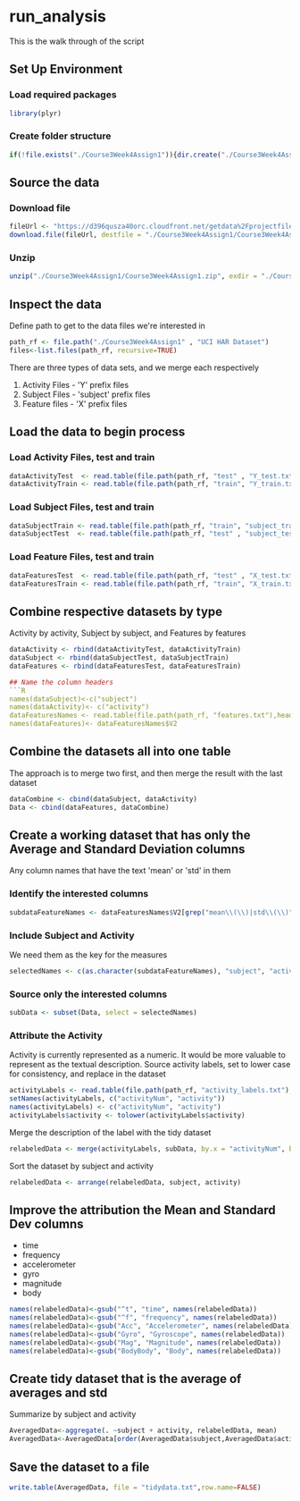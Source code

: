 run_analysis
===========
This is the walk through of the script

## Set Up Environment
### Load required packages
```R
library(plyr)
```

### Create folder structure
```R
if(!file.exists("./Course3Week4Assign1")){dir.create("./Course3Week4Assign1")}
```

## Source the data
### Download file
```R
fileUrl <- "https://d396qusza40orc.cloudfront.net/getdata%2Fprojectfiles%2FUCI%20HAR%20Dataset.zip"
download.file(fileUrl, destfile = "./Course3Week4Assign1/Course3Week4Assign1.zip", mode = "wb")
```
### Unzip
```R
unzip("./Course3Week4Assign1/Course3Week4Assign1.zip", exdir = "./Course3Week4Assign1")
```

## Inspect the data
Define path to get to the data files we're interested in
```R
path_rf <- file.path("./Course3Week4Assign1" , "UCI HAR Dataset")
files<-list.files(path_rf, recursive=TRUE)
```
There are three types of data sets, and we merge each respectively
1. Activity Files - 'Y' prefix files
2. Subject Files - 'subject' prefix files
3. Feature files - 'X' prefix files

## Load the data to begin process
### Load Activity Files, test and train
```R
dataActivityTest  <- read.table(file.path(path_rf, "test" , "Y_test.txt" ),header = FALSE)
dataActivityTrain <- read.table(file.path(path_rf, "train", "Y_train.txt"),header = FALSE)
```
### Load Subject Files, test and train
```R
dataSubjectTrain <- read.table(file.path(path_rf, "train", "subject_train.txt"),header = FALSE)
dataSubjectTest  <- read.table(file.path(path_rf, "test" , "subject_test.txt"),header = FALSE)
```
### Load Feature Files, test and train
```R
dataFeaturesTest  <- read.table(file.path(path_rf, "test" , "X_test.txt" ),header = FALSE)
dataFeaturesTrain <- read.table(file.path(path_rf, "train", "X_train.txt"),header = FALSE)
```

## Combine respective datasets by type
Activity by activity, Subject by subject, and Features by features
```R
dataActivity <- rbind(dataActivityTest, dataActivityTrain)
dataSubject <- rbind(dataSubjectTest, dataSubjectTrain)
dataFeatures <- rbind(dataFeaturesTest, dataFeaturesTrain)

## Name the column headers
```R
names(dataSubject)<-c("subject")
names(dataActivity)<- c("activity")
dataFeaturesNames <- read.table(file.path(path_rf, "features.txt"),head=FALSE)
names(dataFeatures)<- dataFeaturesNames$V2
```

## Combine the datasets all into one table
The approach is to merge two first, and then merge the result with the last dataset
```R
dataCombine <- cbind(dataSubject, dataActivity)
Data <- cbind(dataFeatures, dataCombine)
```

## Create a working dataset that has only the Average and Standard Deviation columns
Any column names that have the text 'mean' or 'std' in them
### Identify the interested columns
```R
subdataFeatureNames <- dataFeaturesNames$V2[grep("mean\\(\\)|std\\(\\)", dataFeaturesNames$V2)]
```
### Include Subject and Activity
We need them as the key for the measures
```R
selectedNames <- c(as.character(subdataFeatureNames), "subject", "activity")
```
### Source only the interested columns
```R
subData <- subset(Data, select = selectedNames)
```

### Attribute the Activity
Activity is currently represented as a numeric. It would be more valuable to represent as the textual description.
Source activity labels, set to lower case for consistency, and replace in the dataset
```R
activityLabels <- read.table(file.path(path_rf, "activity_labels.txt"),header = FALSE)
setNames(activityLabels, c("activityNum", "activity"))
names(activityLabels) <- c("activityNum", "activity")
activityLabels$activity <- tolower(activityLabels$activity)
```
Merge the description of the label with the tidy dataset
```R
relabeledData <- merge(activityLabels, subData, by.x = "activityNum", by.y = "activity")
```
Sort the dataset by subject and activity
```R
relabeledData <- arrange(relabeledData, subject, activity)
```

## Improve the attribution the Mean and Standard Dev columns
* time
* frequency
* accelerometer
* gyro
* magnitude
* body

```R
names(relabeledData)<-gsub("^t", "time", names(relabeledData))
names(relabeledData)<-gsub("^f", "frequency", names(relabeledData))
names(relabeledData)<-gsub("Acc", "Accelerometer", names(relabeledData))
names(relabeledData)<-gsub("Gyro", "Gyroscope", names(relabeledData))
names(relabeledData)<-gsub("Mag", "Magnitude", names(relabeledData))
names(relabeledData)<-gsub("BodyBody", "Body", names(relabeledData))
```

## Create tidy dataset that is the average of averages and std
Summarize by subject and activity
```R
AveragedData<-aggregate(. ~subject + activity, relabeledData, mean)
AveragedData<-AveragedData[order(AveragedData$subject,AveragedData$activity),]
```

## Save the dataset to a file
```R
write.table(AveragedData, file = "tidydata.txt",row.name=FALSE)
```